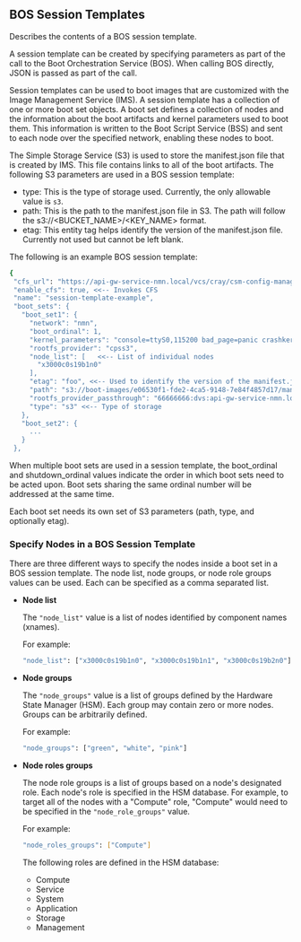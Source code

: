 ## BOS Session Templates

Describes the contents of a BOS session template.

A session template can be created by specifying parameters as part of the call to the Boot Orchestration Service \(BOS\). When calling BOS directly, JSON is passed as part of the call.

Session templates can be used to boot images that are customized with the Image Management Service \(IMS\). A session template has a collection of one or more boot set objects. A boot set defines a collection of nodes and the information about the boot artifacts and kernel parameters used to boot them. This information is written to the Boot Script Service \(BSS\) and sent to each node over the specified network, enabling these nodes to boot.

The Simple Storage Service \(S3\) is used to store the manifest.json file that is created by IMS. This file contains links to all of the boot artifacts. The following S3 parameters are used in a BOS session template:

- type: This is the type of storage used. Currently, the only allowable value is `s3`.
- path: This is the path to the manifest.json file in S3. The path will follow the s3://<BUCKET\_NAME\>/<KEY\_NAME\> format.
- etag: This entity tag helps identify the version of the manifest.json file. Currently not used but cannot be left blank.

The following is an example BOS session template:

```bash
{
 "cfs_url": "https://api-gw-service-nmn.local/vcs/cray/csm-config-management.git", <<-- Configuration manifest API endpoint
 "enable_cfs": true, <<-- Invokes CFS
 "name": "session-template-example",
 "boot_sets": {
   "boot_set1": {
     "network": "nmn",
     "boot_ordinal": 1,
     "kernel_parameters": "console=ttyS0,115200 bad_page=panic crashkernel=360M hugepagelist=2m-2g intel_iommu=off intel_pstate=disable iommu=pt ip=dhcp numa_interleave_omit=headless numa_zonelist_order=node oops=panic pageblock_order=14 pcie_ports=native printk.synchronous=y rd.neednet=1 rd.retry=10 rd.shell k8s_gw=api-gw-service-nmn.local quiet turbo_boost_limit=999",
     "rootfs_provider": "cpss3",
     "node_list": [   <<-- List of individual nodes
       "x3000c0s19b1n0"
     ],
     "etag": "foo", <<-- Used to identify the version of the manifest.json file
     "path": "s3://boot-images/e06530f1-fde2-4ca5-9148-7e84f4857d17/manifest_sans_boot_parameters.json", <<-- The path to the manifest.json file in S3
     "rootfs_provider_passthrough": "66666666:dvs:api-gw-service-nmn.local:300:eth0",
     "type": "s3" <<-- Type of storage
   },
   "boot_set2": {
     ...
   }
 },
```

When multiple boot sets are used in a session template, the boot\_ordinal and shutdown\_ordinal values indicate the order in which boot sets need to be acted upon. Boot sets sharing the same ordinal number will be addressed at the same time.

Each boot set needs its own set of S3 parameters \(path, type, and optionally etag\).

### Specify Nodes in a BOS Session Template

There are three different ways to specify the nodes inside a boot set in a BOS session template. The node list, node groups, or node role groups values can be used. Each can be specified as a comma separated list.

-   **Node list**

    The `"node_list"` value is a list of nodes identified by component names (xnames).

    For example:

    ```bash
    "node_list": ["x3000c0s19b1n0", "x3000c0s19b1n1", "x3000c0s19b2n0"]
    ```


-   **Node groups**

    The `"node_groups"` value is a list of groups defined by the Hardware State Manager \(HSM\). Each group may contain zero or more nodes. Groups can be arbitrarily defined.

    For example:

    ```bash
    "node_groups": ["green", "white", "pink"]
    ```

-   **Node roles groups**

    The node role groups is a list of groups based on a node's designated role. Each node's role is specified in the HSM database. For example, to target all of the nodes with a "Compute" role, "Compute" would need to be specified in the `"node_role_groups"` value.

    For example:

    ```bash
    "node_roles_groups": ["Compute"]
    ```

    The following roles are defined in the HSM database:

    -   Compute
    -   Service
    -   System
    -   Application
    -   Storage
    -   Management


